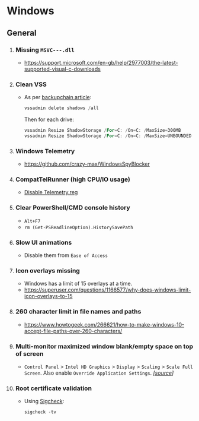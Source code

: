 # Windows

## General

1. ### Missing `MSVC---.dll`
   - https://support.microsoft.com/en-gb/help/2977003/the-latest-supported-visual-c-downloads

2. ### Clean VSS
   - As per [backupchain article](http://backupchain.com/i/how-to-delete-all-vss-shadows-and-orphaned-shadows):
       ```powershell
       vssadmin delete shadows /all
       ```
       Then for each drive:
       ```powershell
       vssadmin Resize ShadowStorage /For=C: /On=C: /MaxSize=300MB
       vssadmin Resize ShadowStorage /For=C: /On=C: /MaxSize=UNBOUNDED
       ```

3. ### Windows Telemetry
   - https://github.com/crazy-max/WindowsSpyBlocker

4. ### CompatTelRunner (high CPU/IO usage)
   - [Disable Telemetry.reg](Regs/Disable%20CompatTelRunner.reg)

5. ### Clear PowerShell/CMD console history
   - `Alt+F7`
   - `rm (Get-PSReadlineOption).HistorySavePath`

6. ### Slow UI animations
   - Disable them from `Ease of Access`

7. ### Icon overlays missing
   - Windows has a limit of 15 overlays at a time.
   - https://superuser.com/questions/1166577/why-does-windows-limit-icon-overlays-to-15

8. ### 260 character limit in file names and paths
   - https://www.howtogeek.com/266621/how-to-make-windows-10-accept-file-paths-over-260-characters/

9. ### Multi-monitor maximized window blank/empty space on top of screen
   -  `Control Panel` > `Intel HD Graphics` > `Display` > `Scaling` > `Scale Full Screen`. Also enable `Override Application Settings`. _[[source](https://answers.microsoft.com/en-us/windows/forum/all/windows-10-multi-monitor-maximized-window/3c2042ef-73df-401c-9a59-65b347d4dbea)]_

10. ### Root certificate validation
    - Using [Sigcheck](https://docs.microsoft.com/en-us/sysinternals/downloads/sigcheck):
        ```powershell
        sigcheck -tv
        ```
